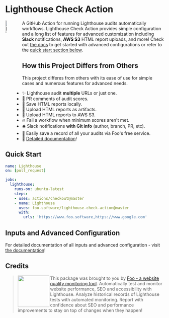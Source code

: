 # Lighthouse Check Action

<img alt="Lighthouse" src="https://lighthouse-check.s3.amazonaws.com/images/lighthouse-600x600.png" width="10%" align="left" />
<p>A GitHub Action for running Lighthouse audits automatically workflows. Lighthouse Check Action provides simple configuration and a long list of features for advanced customization including <strong>Slack</strong> notifications, <strong>AWS S3</strong> HTML report uploads, and more! Check out <a href="https://www.foo.software/docs/lighthouse-check-github-action">the docs</a> to get started with advanced configurations or refer to the <a href="#quick-start">quick start section below</a>.</p>

## How this Project Differs from Others

This project differes from others with its ease of use for simple cases and numerous features for advanced needs.

- ✨ Lighthouse audit **multiple** URLs or just one.
- 💬 PR comments of audit scores.
- 🎉 Save HTML reports locally.
- 💖 Upload HTML reports as artifacts.
- 🙌 Upload HTML reports to AWS S3.
- 🔥 Fail a workflow when minimum scores aren't met.
- 🛎️ Slack notifications **with Git info** (author, branch, PR, etc).
- 💎 Easily save a record of all your audits via Foo's free service.
- 🤗 [Detailed documentation](https://www.foo.software/docs/lighthouse-check-github-action)!

## Quick Start

```yaml
name: Lighthouse
on: [pull_request]

jobs:
  lighthouse:
    runs-on: ubuntu-latest
    steps:
    - uses: actions/checkout@master
    - name: Lighthouse
      uses: foo-software/lighthouse-check-action@master
      with:
        urls: 'https://www.foo.software,https://www.google.com'
```

## Inputs and Advanced Configuration

For detailed documentation of all inputs and advanced configuration - visit [the documentation](https://www.foo.software/docs/lighthouse-check-github-action)!

## Credits

> <img src="https://lighthouse-check.s3.amazonaws.com/images/logo-simple-blue-light-512.png" width="100" height="100" align="left" /> This package was brought to you by [Foo - a website quality monitoring tool](https://www.foo.software). Automatically test and monitor website performance, SEO and accessibility with Lighthouse. Analyze historical records of Lighthouse tests with automated monitoring. Report with confidence about SEO and performance improvements to stay on top of changes when they happen!
